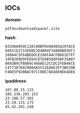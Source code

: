 
## IOCs

__domain__:

```text
pdfdocdownloadspanel.site
```
__hash__:

```text
03346A959C12EC00BF849A985A297ACE
0491CD2715E86E3D4B04F34A0DB03EF1
209A4C5F64BEDDCE266FA4CFBD61E7FF
34FB289E9FEE64CD7D4B588F0AF35A87
8693B9CFB8B4C466AE12CCDC2FEB46CE
C4772D76029004A5512EA6E2FF3BE39B
F4DD5F920BAC97CC0DE7AEA669E64DED
```
__ipaddress__:

```text
167.88.15.115
185.236.203.153
23.108.57.102
23.29.115.175
45.42.201.248
```
